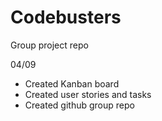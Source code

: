 # Codebusters
Group project repo

04/09 
- Created Kanban board
- Created user stories and tasks
- Created github group repo 